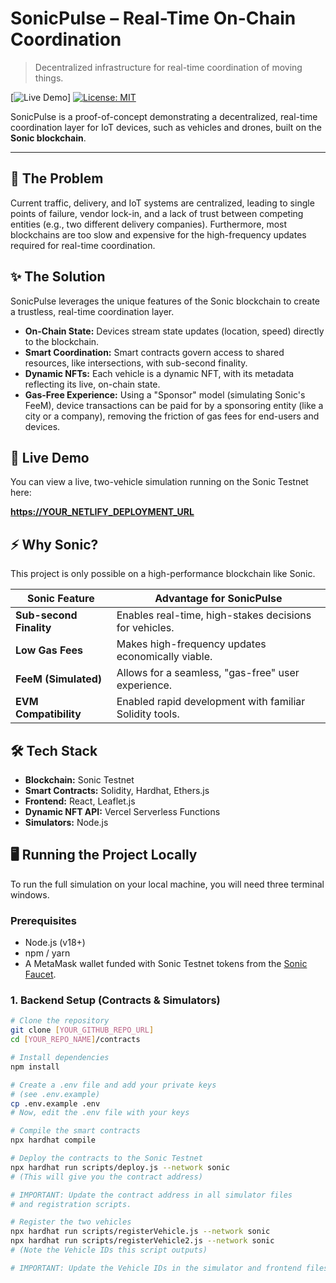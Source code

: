 # SonicPulse – Real-Time On-Chain Coordination

> Decentralized infrastructure for real-time coordination of moving things.

[![Live Demo](https://sonicpulse-two.vercel.app/)]
[![License: MIT](https://img.shields.io/badge/License-MIT-yellow.svg)](https://opensource.org/licenses/MIT)

SonicPulse is a proof-of-concept demonstrating a decentralized, real-time coordination layer for IoT devices, such as vehicles and drones, built on the **Sonic blockchain**.

---

## 🚀 The Problem

Current traffic, delivery, and IoT systems are centralized, leading to single points of failure, vendor lock-in, and a lack of trust between competing entities (e.g., two different delivery companies). Furthermore, most blockchains are too slow and expensive for the high-frequency updates required for real-time coordination.

## ✨ The Solution

SonicPulse leverages the unique features of the Sonic blockchain to create a trustless, real-time coordination layer.

-   **On-Chain State:** Devices stream state updates (location, speed) directly to the blockchain.
-   **Smart Coordination:** Smart contracts govern access to shared resources, like intersections, with sub-second finality.
-   **Dynamic NFTs:** Each vehicle is a dynamic NFT, with its metadata reflecting its live, on-chain state.
-   **Gas-Free Experience:** Using a "Sponsor" model (simulating Sonic's FeeM), device transactions can be paid for by a sponsoring entity (like a city or a company), removing the friction of gas fees for end-users and devices.

## 🔗 Live Demo

You can view a live, two-vehicle simulation running on the Sonic Testnet here:

**[https://YOUR_NETLIFY_DEPLOYMENT_URL](https://YOUR_NETLIFY_DEPLOYMENT_URL)**

## ⚡ Why Sonic?

This project is only possible on a high-performance blockchain like Sonic.

| Sonic Feature         | Advantage for SonicPulse                               |
| --------------------- | ------------------------------------------------------ |
| **Sub-second Finality** | Enables real-time, high-stakes decisions for vehicles. |
| **Low Gas Fees**      | Makes high-frequency updates economically viable.      |
| **FeeM (Simulated)**  | Allows for a seamless, "gas-free" user experience.     |
| **EVM Compatibility** | Enabled rapid development with familiar Solidity tools.  |

## 🛠️ Tech Stack

-   **Blockchain:** Sonic Testnet
-   **Smart Contracts:** Solidity, Hardhat, Ethers.js
-   **Frontend:** React, Leaflet.js
-   **Dynamic NFT API:** Vercel Serverless Functions
-   **Simulators:** Node.js

## 🖥️ Running the Project Locally

To run the full simulation on your local machine, you will need three terminal windows.

### Prerequisites

-   Node.js (v18+)
-   npm / yarn
-   A MetaMask wallet funded with Sonic Testnet tokens from the [Sonic Faucet](https://testnet.soniclabs.com/account).

### 1. Backend Setup (Contracts & Simulators)

```bash
# Clone the repository
git clone [YOUR_GITHUB_REPO_URL]
cd [YOUR_REPO_NAME]/contracts

# Install dependencies
npm install

# Create a .env file and add your private keys
# (see .env.example)
cp .env.example .env
# Now, edit the .env file with your keys

# Compile the smart contracts
npx hardhat compile

# Deploy the contracts to the Sonic Testnet
npx hardhat run scripts/deploy.js --network sonic
# (This will give you the contract address)

# IMPORTANT: Update the contract address in all simulator files
# and registration scripts.

# Register the two vehicles
npx hardhat run scripts/registerVehicle.js --network sonic
npx hardhat run scripts/registerVehicle2.js --network sonic
# (Note the Vehicle IDs this script outputs)

# IMPORTANT: Update the Vehicle IDs in the simulator and frontend files.